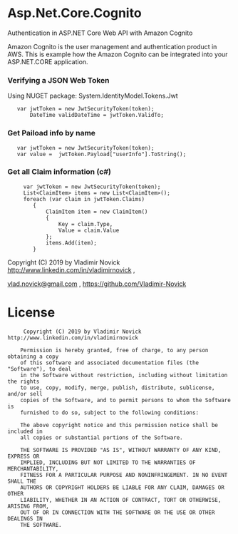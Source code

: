 # Asp.Net.Core.Cognito

Authentication in ASP.NET Core Web API with Amazon Cognito

Amazon Cognito is the user management and authentication product in AWS. 
This is example how the Amazon Cognito can be integrated into your ASP.NET.CORE application. 

### Verifying a JSON Web Token 

Using NUGET package: System.IdentityModel.Tokens.Jwt

	   var jwtToken = new JwtSecurityToken(token);
       	   DateTime validDateTime = jwtToken.ValidTo;	
       
### Get Paiload info by name 
	   var jwtToken = new JwtSecurityToken(token);
	   var value =  jwtToken.Payload["userInfo"].ToString();
	   
	   
### Get all Claim information (c#)

         var jwtToken = new JwtSecurityToken(token);
         List<ClaimItem> items = new List<ClaimItem>();
         foreach (var claim in jwtToken.Claims)
            {
                ClaimItem item = new ClaimItem()
                {
                    Key = claim.Type,
                    Value = claim.Value
                };
                items.Add(item);
            }
	    
	    

Copyright (C) 2019 by Vladimir Novick http://www.linkedin.com/in/vladimirnovick , 

vlad.novick@gmail.com , https://github.com/Vladimir-Novick
		 
# License
		 
		 Copyright (C) 2019 by Vladimir Novick http://www.linkedin.com/in/vladimirnovick

		Permission is hereby granted, free of charge, to any person obtaining a copy
		of this software and associated documentation files (the "Software"), to deal
		in the Software without restriction, including without limitation the rights
		to use, copy, modify, merge, publish, distribute, sublicense, and/or sell
		copies of the Software, and to permit persons to whom the Software is
		furnished to do so, subject to the following conditions:

		The above copyright notice and this permission notice shall be included in
		all copies or substantial portions of the Software.

		THE SOFTWARE IS PROVIDED "AS IS", WITHOUT WARRANTY OF ANY KIND, EXPRESS OR
		IMPLIED, INCLUDING BUT NOT LIMITED TO THE WARRANTIES OF MERCHANTABILITY,
		FITNESS FOR A PARTICULAR PURPOSE AND NONINFRINGEMENT. IN NO EVENT SHALL THE
		AUTHORS OR COPYRIGHT HOLDERS BE LIABLE FOR ANY CLAIM, DAMAGES OR OTHER
		LIABILITY, WHETHER IN AN ACTION OF CONTRACT, TORT OR OTHERWISE, ARISING FROM,
		OUT OF OR IN CONNECTION WITH THE SOFTWARE OR THE USE OR OTHER DEALINGS IN
		THE SOFTWARE. 

